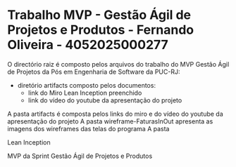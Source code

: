 # Trabalho MVP - Gestão Ágil de Projetos e Produtos - Fernando Oliveira - 4052025000277

O directório raiz é composto pelos arquivos do trabalho do MVP Gestão Ágil de Projetos da Pós em Engenharia de Software da PUC-RJ:
  - diretório artifacts composto pelos documentos:
     - link do Miro Lean Inception preenchido
     - link do vídeo do youtube da apresentação do projeto
  

  
A pasta artifacts é composta pelos links do miro e do vídeo do youtube da apresentação do projeto
A pasta wireframe-FaturasInOut apresenta as imagens dos wireframes das telas do programa
A pasta 

Lean Inception

MVP da Sprint Gestão Ágil de Projetos e Produtos
